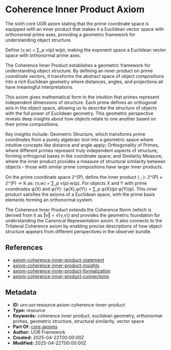 # Coherence Inner Product Axiom

The sixth core UOR axiom stating that the prime coordinate space is equipped with an inner product that makes it a Euclidean vector space with orthonormal prime axes, providing a geometric framework for understanding object structure.

Define ⟨v,w⟩ = ∑_p v(p)·w(p), making the exponent space a Euclidean vector space with orthonormal prime axes.

The Coherence Inner Product establishes a geometric framework for understanding object structure. By defining an inner product on prime coordinate vectors, it transforms the abstract space of object compositions into a rich Euclidean geometry where distances, angles, and projections all have meaningful interpretations.

This axiom gives mathematical form to the intuition that primes represent independent dimensions of structure. Each prime defines an orthogonal axis in the object space, allowing us to describe the structure of objects with the full power of Euclidean geometry. This geometric perspective reveals deep insights about how objects relate to one another based on their prime compositions.

Key insights include: Geometric Structure, which transforms prime coordinates from a purely algebraic tool into a geometric space where intuitive concepts like distance and angle apply; Orthogonality of Primes, where different primes represent truly independent aspects of structure, forming orthogonal bases in the coordinate space; and Similarity Measure, where the inner product provides a measure of structural similarity between objects - those with similar prime compositions have larger inner products.

On the prime coordinate space ℤ^(P), define the inner product ⟨·,·⟩: ℤ^(P) × ℤ^(P) → ℝ as: ⟨v,w⟩ = ∑_p v(p)·w(p). For objects X and Y with prime coordinates φ(X) and φ(Y): ⟨φ(X),φ(Y)⟩ = ∑_p φ(X)(p)·φ(Y)(p). This inner product satisfies the axioms of a Euclidean space, with the prime basis elements forming an orthonormal system.

The Coherence Inner Product extends the Coherence Norm (which is derived from it as ‖v‖ = √⟨v,v⟩) and provides the geometric foundation for understanding the Canonical Representation axiom. It also connects to the Trilateral Coherence axiom by enabling precise descriptions of how object structure appears from different perspectives in the observer bundle.

## References

- [axiom-coherence-inner-product-statement](./axiom-coherence-inner-product-statement.md)
- [axiom-coherence-inner-product-insights](./axiom-coherence-inner-product-insights.md)
- [axiom-coherence-inner-product-formalization](./axiom-coherence-inner-product-formalization.md)
- [axiom-coherence-inner-product-connections](./axiom-coherence-inner-product-connections.md)

## Metadata

- **ID:** urn:uor:resource:axiom-coherence-inner-product
- **Type:** resource
- **Keywords:** coherence inner product, euclidean geometry, orthonormal primes, geometric structure, structural similarity, vector space
- **Part Of:** [core-axioms](../Topics/core-axioms.md)
- **Author:** UOR Framework
- **Created:** 2025-04-22T00:00:00Z
- **Modified:** 2025-04-22T00:00:00Z

